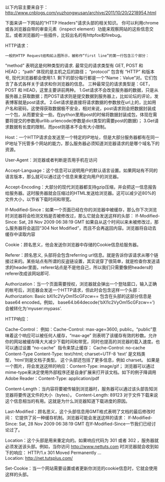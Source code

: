 以下内容主要来自于：http://www.cnblogs.com/yuzhongwusan/archive/2011/10/20/2218954.html


下面来讲一下网站的“HTTP Headers”请求头部的相关知识。
你可以利用chrome或各浏览器自带的审查元素（inspect element）功能来观察网站的这些信息交互。或者浏览器的一些插件，比较出名的有httpfox和firebug。

HTTP请求：


    一般的HTTP Request结构如上图所示，被称作“first line”的第一行包含三个部分：
   “method” 表明这是何种类型的请求. 最常见的请求类型有 GET, POST 和 HEAD；
   “path” 体现的是主机之后的路径；
   “protocol” 包含有 “HTTP” 和版本号, 现代浏览器都会使用1.1.
剩下的部分每行都是一个“Name：Value”对。它们包含了各式各样关于请求和你浏览器的信息。
三种最常见的请求类型是：GET，POST 和 HEAD，这里主要讲前两种。
1.Get请求不会改变服务器的数据，只是从服务器上获取数据；而POST请求则是提交数据到服务器上，比如论坛的评论，发表博客就是post请求。
2.Get请求是直接将请求数据的参数放在url上的，比如用户名和密码，这使得获取数据极不安全，相对来说，post请求则会把数据封装成一个包，从而要安全一些。在python里用post的时候将数据封装成包，体现在需要将提交的参数用urllib.urlencode(参数是dict类型的需要post的数据)；
3.Get请求数据有长度的限制，而post则基本不会有大小限制。

Host：一个HTTP请求会发送至一个特定的IP地址，但是大部分服务器都有在同一IP地址下托管多个网站的能力，那么服务器必须知道浏览器请求的是哪个域名下的资源。

User-Agent：浏览器或者判断是否用手机在访问

Accept-Language：这个信息可以说明用户的默认语言设置。如果网站有不同的语言版本，那么就可以通过这个信息来重定向用户的浏览器。

Accept-Encoding：大部分的现代浏览器都支持gzip压缩，并会把这一信息报告给服务器。这时服务器就会压缩过的HTML发送给浏览器。这可以减少近80%的文件大小，以节省下载时间和带宽。

If-Modified-Since：如果一个页面已经在你的浏览器中被缓存，那么你下次浏览时浏览器将会检测文档是否被修改过，那么它就会发送这样的头部：
If-Modified-Since: Sat, 28 Nov 2009 06:38:19 GMT
如果自从这个时间以来未被修改过，那么服务器将会返回“304 Not Modified”，而且不会再返回内容。浏览器将自动去缓存中读取内容

Cookie：顾名思义，他会发送你浏览器中存储的Cookie信息给服务器。

Referer：顾名思义, 头部将会包含referring url信息。就是告诉你该请求从哪个链接过来的。某些站点有所谓的反盗链设置，其实说穿了很简单，就是检查你发送请求的header里面，referer站点是不是他自己，所以我们只需要像把headers的referer改成该网站即可.

Authorization：当一个页面需要授权，浏览器就会弹出一个登陆窗口，输入正确的帐号后，浏览器会发送一个HTTP请求，但此时会包含这样一个头部：
Authorization: Basic bXl1c2VyOm15cGFzcw==
包含在头部的这部分信息是base64 encoded。例如，
base64.b64decode(‘bXl1c2VyOm15cGFzcw==’)
会被转化为’myuser:mypass’.






HTTP响应：

Cache-Control：
例如：Cache-Control: max-age=3600, public。“public”意味着这个响应可以被任何人缓存，“max-age” 则表明了该缓存有效的秒数。允许你的网站被缓存降大大减少下载时间和带宽，同时也提高的浏览器的载入速度。也可以通过设置 “no-cache”  指令来禁止缓存：
Cache-Control: no-cache 
Content-Type
Content-Type: text/html; charset=UTF-8
‘text’ 是文档类型，‘html’则是文档子类型。 这个头部还包括了更多信息，例如 charset。
如果是一个图片，将会发送这样的响应：Content-Type: image/gif；
浏览器可以通过mime-type来决定使用外部程序还是自身扩展来打开该文档。如下的例子降调用Adobe Reader：Content-Type: application/pdf


Content-Length：当内容将要被传输到浏览器时，服务器可以通过该头部告知浏览器将要传送文件的大小（bytes）。
Content-Length: 89123
对于文件下载来说这个信息相当的有用。这就是为什么浏览器知道下载进度的原因。

Last-Modified：顾名思义，这个头部信息用GMT格式表明了文档的最后修改时间：
它提供了另一种缓存机制。浏览器可能会发送这样的请求：
If-Modified-Since: Sat, 28 Nov 2009 06:38:19 GMT
在If-Modified-Since一节我们已经讨论过了。

Location：这个头部是用来重定向的。如果响应代码为 301 或者 302 ，服务器就必须发送该头部。例如，当你访问 http://www.nettuts.com 时浏览器就会收到如下的响应：
HTTP/1.x 301 Moved Permanently
...
Location: http://net.tutsplus.com/


Set-Cookie：当一个网站需要设置或者更新你浏览的cookie信息时，它就会使用这样的头部。
